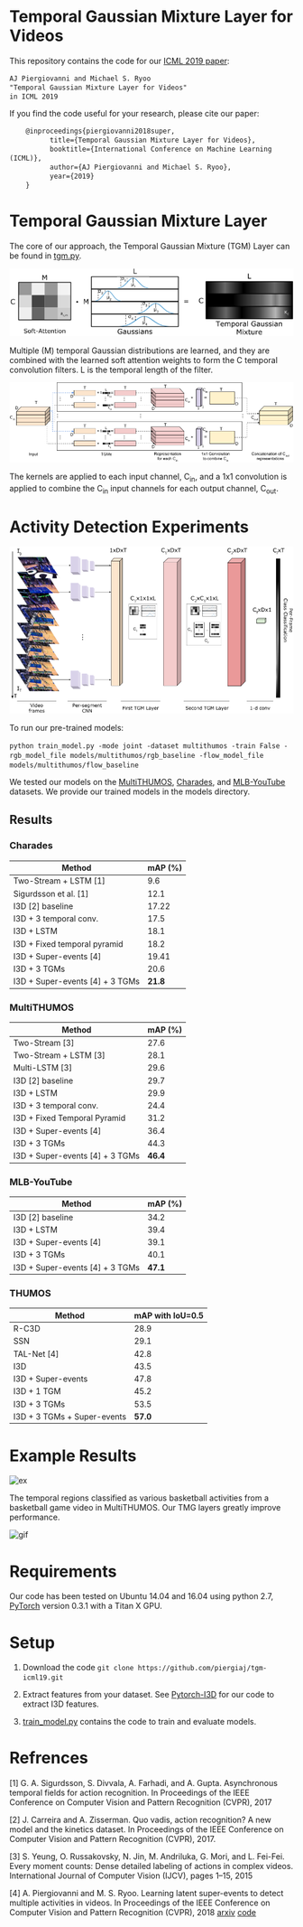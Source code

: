 # Temporal Gaussian Mixture Layer for Videos

This repository contains the code for our [ICML 2019 paper](https://arxiv.org/abs/1803.06316):

    AJ Piergiovanni and Michael S. Ryoo
    "Temporal Gaussian Mixture Layer for Videos"
    in ICML 2019

If you find the code useful for your research, please cite our paper:

        @inproceedings{piergiovanni2018super,
              title={Temporal Gaussian Mixture Layer for Videos},
              booktitle={International Conference on Machine Learning (ICML)},
              author={AJ Piergiovanni and Michael S. Ryoo},
              year={2019}
        }


# Temporal Gaussian Mixture Layer
The core of our approach, the Temporal Gaussian Mixture (TGM) Layer can be found in [tgm.py](tgm.py).

![mg](/examples/mixture-of-gaussians.png?raw=true "mg")

Multiple (M) temporal Gaussian distributions are learned, and they are combined with the learned soft attention weights to form the C temporal convolution filters. L is the temporal length of the filter.

![share](/examples/tgm-shared.png?raw=true "share")

The kernels are applied to each input channel, C<sub>in</sub>, and a 1x1 convolution is applied to combine the C<sub>in</sub> input channels for each output channel, C<sub>out</sub>.

# Activity Detection Experiments
![model overview](/examples/model.png?raw=true "model overview")

To run our pre-trained models:

```python train_model.py -mode joint -dataset multithumos -train False -rgb_model_file models/multithumos/rgb_baseline -flow_model_file models/multithumos/flow_baseline```

We tested our models on the [MultiTHUMOS](http://ai.stanford.edu/~syyeung/everymoment.html), [Charades](http://allenai.org/plato/charades/), and [MLB-YouTube](https://github.com/piergiaj/mlb-youtube) datasets. We provide our trained models in the models directory.

## Results
### Charades

|  Method | mAP (%) |
| ------------- | ------------- |
| Two-Stream + LSTM [1] | 9.6  |
| Sigurdsson et al. [1]  | 12.1  |
| I3D [2] baseline      | 17.22 |
| I3D + 3 temporal conv. | 17.5 |
| I3D + LSTM          | 18.1  |
| I3D + Fixed temporal pyramid | 18.2|
| I3D + Super-events [4] | 19.41 |
| I3D + 3 TGMs  | 20.6 |
| I3D + Super-events [4] + 3 TGMs | **21.8** |

### MultiTHUMOS

|  Method | mAP (%) |
| ------------- | ------------- |
| Two-Stream [3]  | 27.6  |
| Two-Stream + LSTM [3] | 28.1 | 
| Multi-LSTM [3]  | 29.6  |
| I3D [2] baseline | 29.7 |
| I3D + LSTM | 29.9 |
| I3D + 3 temporal conv. | 24.4 |
| I3D + Fixed Temporal Pyramid | 31.2 |
| I3D + Super-events [4] | 36.4 |
| I3D + 3 TGMs | 44.3 |
| I3D + Super-events [4] + 3 TGMs | **46.4** |


### MLB-YouTube

|  Method | mAP (%) |
| ------------- | ------------- |
| I3D [2] baseline | 34.2 |
| I3D + LSTM | 39.4 |
| I3D + Super-events [4] | 39.1 |
| I3D + 3 TGMs | 40.1 |
| I3D + Super-events [4] + 3 TGMs | **47.1** |


### THUMOS

|  Method | mAP with IoU=0.5 |
| ------------- | ------------- |
| R-C3D | 28.9 |
| SSN | 29.1 |
| TAL-Net [4] | 42.8 |
| I3D | 43.5 |
| I3D + Super-events | 47.8 |
| I3D + 1 TGM | 45.2 |
| I3D + 3 TGMs | 53.5 |
| I3D + 3 TGMs + Super-events | **57.0** |




# Example Results
![ex](/examples/res.png?raw=true "mg")

The temporal regions classified as various basketball activities from a basketball game video in MultiTHUMOS. Our TMG layers greatly improve performance.

![gif](/examples/charades_example.gif?raw=true "example")


# Requirements

Our code has been tested on Ubuntu 14.04 and 16.04 using python 2.7, [PyTorch](pytorch.org) version 0.3.1 with a Titan X GPU.


# Setup

1. Download the code ```git clone https://github.com/piergiaj/tgm-icml19.git```

2. Extract features from your dataset. See [Pytorch-I3D](https://github.com/piergiaj/pytorch-i3d) for our code to extract I3D features.

3. [train_model.py](train_model.py) contains the code to train and evaluate models.


# Refrences
[1] G.  A.  Sigurdsson,  S.  Divvala,  A.  Farhadi,  and  A.  Gupta. Asynchronous temporal fields for action recognition. In Proceedings of the IEEE Conference on Computer Vision and Pattern Recognition (CVPR), 2017

[2] J. Carreira and A. Zisserman. Quo vadis, action recognition? A new model and the kinetics dataset. In Proceedings of the IEEE Conference on Computer Vision and Pattern Recognition (CVPR), 2017.

[3] S. Yeung, O. Russakovsky, N. Jin, M. Andriluka, G. Mori, and L. Fei-Fei. Every moment counts: Dense detailed labeling of actions in complex videos. International Journal of Computer Vision (IJCV), pages 1–15, 2015

[4] A. Piergiovanni  and  M.  S.  Ryoo.  Learning  latent  super-events  to  detect  multiple  activities  in  videos.   In Proceedings of the IEEE Conference on Computer Vision and Pattern Recognition (CVPR), 2018 [arxiv](https://arxiv.org/abs/1712.01938) [code](https://github.com/piergiaj/super-events-cvpr18)
